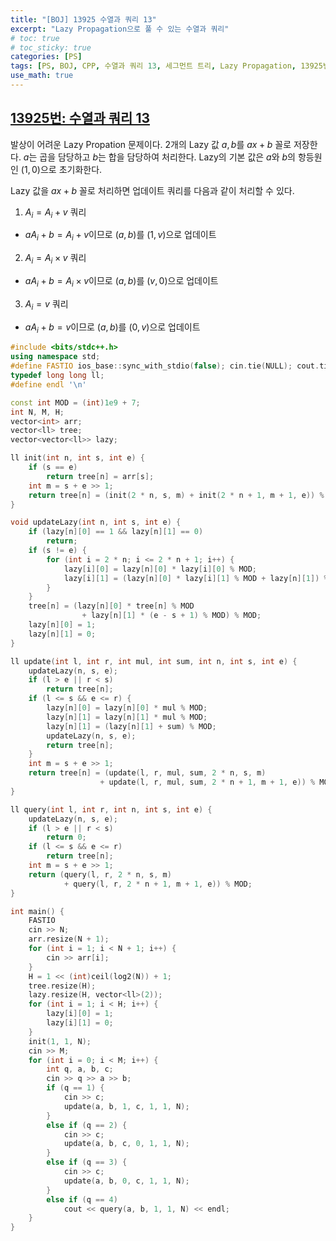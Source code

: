```yaml
---
title: "[BOJ] 13925 수열과 쿼리 13"
excerpt: "Lazy Propagation으로 풀 수 있는 수열과 쿼리"
# toc: true
# toc_sticky: true
categories: [PS]
tags: [PS, BOJ, CPP, 수열과 쿼리 13, 세그먼트 트리, Lazy Propagation, 13925번]
use_math: true
---
```


## [13925번: 수열과 쿼리 13](https://www.acmicpc.net/problem/13925)
발상이 어려운 Lazy Propation 문제이다. 2개의 Lazy 값 $a, b$를 $ax + b$ 꼴로 저장한다. $a$는 곱을 담당하고 $b$는 합을 담당하여 처리한다. Lazy의 기본 값은 $a$와 $b$의 항등원인 $(1, 0)$으로 초기화한다.  

Lazy 값을 $ax + b$ 꼴로 처리하면 업데이트 쿼리를 다음과 같이 처리할 수 있다.
1. $A_i = A_i + v$ 쿼리
- $aA_i + b = A_i + v$이므로 $(a, b)$를 $(1, v)$으로 업데이트
2. $A_i = A_i \times v$ 쿼리
- $aA_i + b = A_i \times v$이므로 $(a, b)$를 $(v, 0)$으로 업데이트
3. $A_i = v$ 쿼리
- $aA_i + b = v$이므로 $(a, b)$를 $(0, v)$으로 업데이트

  


```cpp
#include <bits/stdc++.h>
using namespace std;
#define FASTIO ios_base::sync_with_stdio(false); cin.tie(NULL); cout.tie(NULL);
typedef long long ll;
#define endl '\n'

const int MOD = (int)1e9 + 7;
int N, M, H;
vector<int> arr;
vector<ll> tree;
vector<vector<ll>> lazy;

ll init(int n, int s, int e) {
    if (s == e)
        return tree[n] = arr[s];
    int m = s + e >> 1;
    return tree[n] = (init(2 * n, s, m) + init(2 * n + 1, m + 1, e)) % MOD;
}

void updateLazy(int n, int s, int e) {
    if (lazy[n][0] == 1 && lazy[n][1] == 0)
        return;
    if (s != e) {
        for (int i = 2 * n; i <= 2 * n + 1; i++) {
            lazy[i][0] = lazy[n][0] * lazy[i][0] % MOD;
            lazy[i][1] = (lazy[n][0] * lazy[i][1] % MOD + lazy[n][1]) % MOD;
        }
    }
    tree[n] = (lazy[n][0] * tree[n] % MOD 
                + lazy[n][1] * (e - s + 1) % MOD) % MOD;
    lazy[n][0] = 1;
    lazy[n][1] = 0;
}

ll update(int l, int r, int mul, int sum, int n, int s, int e) {
    updateLazy(n, s, e);
    if (l > e || r < s)
        return tree[n];
    if (l <= s && e <= r) {
        lazy[n][0] = lazy[n][0] * mul % MOD;
        lazy[n][1] = lazy[n][1] * mul % MOD;
        lazy[n][1] = (lazy[n][1] + sum) % MOD;
        updateLazy(n, s, e);
        return tree[n];
    }
    int m = s + e >> 1;
    return tree[n] = (update(l, r, mul, sum, 2 * n, s, m) 
                    + update(l, r, mul, sum, 2 * n + 1, m + 1, e)) % MOD;
}

ll query(int l, int r, int n, int s, int e) {
    updateLazy(n, s, e);
    if (l > e || r < s)
        return 0;
    if (l <= s && e <= r)
        return tree[n];
    int m = s + e >> 1;
    return (query(l, r, 2 * n, s, m) 
            + query(l, r, 2 * n + 1, m + 1, e)) % MOD;
}

int main() {
    FASTIO
    cin >> N;
    arr.resize(N + 1);
    for (int i = 1; i < N + 1; i++) {
        cin >> arr[i];
    }
    H = 1 << (int)ceil(log2(N)) + 1;
    tree.resize(H);
    lazy.resize(H, vector<ll>(2));
    for (int i = 1; i < H; i++) {
        lazy[i][0] = 1;
        lazy[i][1] = 0;
    }
    init(1, 1, N);
    cin >> M;
    for (int i = 0; i < M; i++) {
        int q, a, b, c;
        cin >> q >> a >> b;
        if (q == 1) {
            cin >> c;
            update(a, b, 1, c, 1, 1, N);
        }
        else if (q == 2) {
            cin >> c;
            update(a, b, c, 0, 1, 1, N);
        }
        else if (q == 3) {
            cin >> c;
            update(a, b, 0, c, 1, 1, N);
        }
        else if (q == 4)
            cout << query(a, b, 1, 1, N) << endl;
    }
}
```
  
<br>
<br>